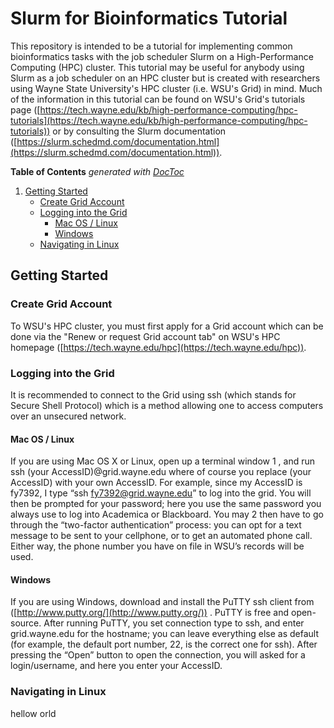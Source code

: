 # Slurm for Bioinformatics Tutorial

This repository is intended to be a tutorial for implementing common bioinformatics tasks with the job scheduler Slurm on a High-Performance Computing (HPC) cluster. This tutorial may be useful for anybody using Slurm as a job scheduler on an HPC cluster but is created with researchers using Wayne State University's HPC cluster (i.e. WSU's Grid) in mind. Much of the information in this tutorial can be found on WSU's Grid's tutorials page ([https://tech.wayne.edu/kb/high-performance-computing/hpc-tutorials](https://tech.wayne.edu/kb/high-performance-computing/hpc-tutorials)) or by consulting the Slurm documentation ([https://slurm.schedmd.com/documentation.html](https://slurm.schedmd.com/documentation.html)).


<!-- START doctoc generated TOC please keep comment here to allow auto update -->
<!-- DON'T EDIT THIS SECTION, INSTEAD RE-RUN doctoc TO UPDATE -->
**Table of Contents**  *generated with [DocToc](https://github.com/thlorenz/doctoc)*
1. [Getting Started](#getting_started)
   - [Create Grid Account](#create_account)
   - [Logging into the Grid](#loggin_in)
      - [Mac OS / Linux](#logging_in_mac_linux)
      - [Windows](#logging_in_windows)
   - [Navigating in Linux](#navigating)
<!-- END doctoc generated TOC please keep comment here to allow auto update -->

## Getting Started
### Create Grid Account
To WSU's HPC cluster, you must first apply for a Grid account which can be done via the "Renew or request Grid account tab" on WSU's HPC homepage ([https://tech.wayne.edu/hpc](https://tech.wayne.edu/hpc)).

### Logging into the Grid
It is recommended to connect to the Grid using ssh (which stands for Secure Shell Protocol) which is a method allowing one to access computers over an unsecured network.
#### Mac OS / Linux
If you are using Mac OS X or Linux, open up a terminal window 1 , and run
ssh (your AccessID)@grid.wayne.edu
where of course you replace (your AccessID) with your own AccessID. For
example, since my AccessID is fy7392, I type “ssh fy7392@grid.wayne.edu”
to log into the grid. You will then be prompted for your password; here you
use the same password you always use to log into Academica or Blackboard.
You may 2 then have to go through the “two-factor authentication” process:
you can opt for a text message to be sent to your cellphone, or to get an
automated phone call. Either way, the phone number you have on file in
WSU’s records will be used.

#### Windows
If you are using Windows, download and install the PuTTY ssh client from
([http://www.putty.org/](http://www.putty.org/)) . PuTTY is free and open-source. After running
PuTTY, you set connection type to ssh, and enter grid.wayne.edu for the
hostname; you can leave everything else as default (for example, the default
port number, 22, is the correct one for ssh). After pressing the “Open”
button to open the connection, you will asked for a login/username, and
here you enter your AccessID.

### Navigating in Linux
hellow orld













